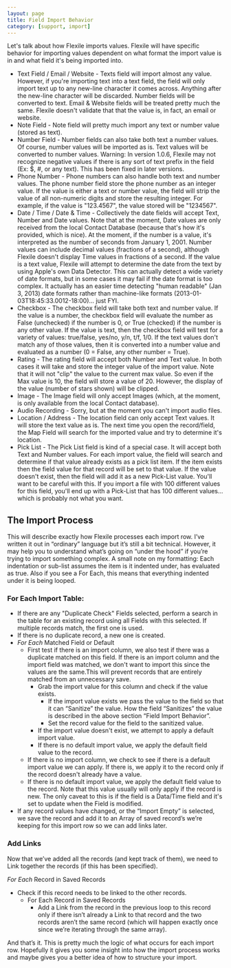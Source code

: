 ```yaml
---
layout: page
title: Field Import Behavior
category: [support, import]
---
```


Let's talk about how Flexile imports values. Flexile will have specific behavior for importing values dependent on what format the import value is in and what field it's being imported into.

- Text Field / Email / Website - Texts field will import almost any value. However, if you're importing text into a text field, the field will only import text up to any new-line character it comes across. Anything after the new-line character will be discarded. Number fields will be converted to text. Email & Website fields will be treated pretty much the same. Flexile doesn't validate that that the value is, in fact, an email or website.
- Note Field - Note field will pretty much import any text or number value (stored as text).
- Number Field - Number fields can also take both text a number values. Of course, number values will be imported as is. Text values will be converted to number values. Warning: In version 1.0.6, Flexile may not recognize negative values if there is any sort of text prefix in the field (Ex: $, #, or any text). This has been fixed in later versions.
- Phone Number - Phone numbers can also handle both text and number values. The phone number field store the phone number as an integer value. If the value is either a text or number value, the field will strip the value of all non-numeric digits and store the resulting integer. For example, if the value is "123.4567", the value stored will be "1234567".
- Date / Time / Date & Time - Collectively the date fields will accept Text, Number and Date values. Note that at the moment, Date values are only received from the local Contact Database (because that's how it's provided, which is nice). At the moment, if the number is a value, it's interpreted as the number of seconds from January 1, 2001. Number values can include decimal values (fractions of a second), although Flexile doesn't display Time values in fractions of a second. If the value is a text value, Flexile will attempt to determine the date from the text by using Apple's own Data Detector. This can actually detect a wide variety of date formats, but in some cases it may fail if the date format is too complex. It actually has an easier time detecting "human readable" (Jan 3, 2013) date formats rather than machine-like formats (2013-01-03T18:45:33.0012-18:00)... just FYI.
- Checkbox - The checkbox field will take both text and number value. If the value is a number, the checkbox field will evaluate the number as False (unchecked) if the number is 0, or True (checked) if the number is any other value. If the value is text, then the checkbox field will test for a variety of values: true/false, yes/no, y/n, t/f, 1/0. If the text values don't match any of those values, then it is converted into a number value and evaluated as a number (0 = False, any other number = True).
- Rating - The rating field will accept both Number and Text value. In both cases it will take and store the integer value of the import value. Note that it will not "clip" the value to the current max value. So even if the Max value is 10, the field will store a value of 20. However, the display of the value (number of stars shown) will be clipped.
- Image - The Image field will only accept Images (which, at the moment, is only available from the local Contact database).
- Audio Recording - Sorry, but at the moment you can't import audio files.
- Location / Address - The location field can only accept Text values. It will store the text value as is. The next time you open the record/field, the Map Field will search for the imported value and try to determine it's location.
- Pick List - The Pick List field is kind of a special case. It will accept both Text and Number values. For each import value, the field will search and determine if that value already exists as a pick list item. If the item exists then the field value for that record will be set to that value. If the value doesn't exist, then the field will add it as a new Pick-List value. You'll want to be careful with this. If you import a file with 100 different values for this field, you'll end up with a Pick-List that has 100 different values... which is probably not what you want.
## The Import Process
This will describe exactly how Flexile processes each import row. I’ve written it out in “ordinary” language but it’s still a bit technical. However, it may help you to understand what’s going on “under the hood” if you’re trying to import something complex. A small note on my formatting: Each indentation or sub-list assumes the item is it indented under, has evaluated as true. Also if you see a For Each, this means that everything indented under it is being looped.

### For Each Import Table:
- If there are any "Duplicate Check" Fields selected, perform a search in the table for an existing record using all Fields with this selected. If multiple records match, the first one is used.
- If there is no duplicate record, a new one is created.
- *For Each* Matched Field or Default
    - First test if there is an import column, we also test if there was a duplicate matched on this field. If there is an import column and the import field was matched, we don't want to import this since the values are the same.This will prevent records that are entirely matched from an unnecessary save.
        - Grab the import value for this column and check if the value exists.
            - If the import value exists we pass the value to the field so that it can “Sanitize” the value. How the field “Sanitizes” the value is described in the above section “Field Import Behavior”.
            - Set the record value for the field to the sanitized value.
        - If the import value doesn't exist, we attempt to apply a default import value.
        - If there is no default import value, we apply the default field value to the record.
    - If there is no import column, we check to see if there is a default import value we can apply. If there is, we apply it to the record only if the record doesn't already have a value.
    - If there is no default import value, we apply the default field value to the record. Note that this value usually will only apply if the record is new. The only caveat to this is if the field is a Data/Time field and it's set to update when the Field is modified.
- If any record values have changed, or the “Import Empty” is selected, we save the record and add it to an Array of saved record’s we’re keeping for this import row so we can add links later.
### Add Links
Now that we’ve added all the records (and kept track of them), we need to Link together the records (if this has been specified).

*For Each* Record in Saved Records

- Check if this record needs to be linked to the other records.
    - For Each Record in Saved Records
        - Add a Link from the record in the previous loop to this record only if there isn’t already a Link to that record and the two records aren’t the same record (which will happen exactly once since we’re iterating through the same array).

And that’s it. This is pretty much the logic of what occurs for each import row. Hopefully it gives you some insight into how the import process works and maybe gives you a better idea of how to structure your import.